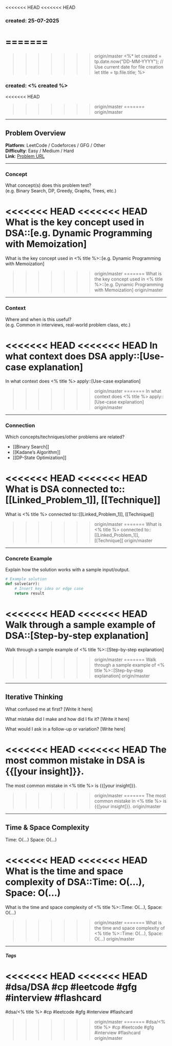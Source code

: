 <<<<<<< HEAD
<<<<<<< HEAD

### created: 25-07-2025
=======
=======
>>>>>>> origin/master
<%*
let created = tp.date.now("DD-MM-YYYY"); // Use current date for file creation
let title = tp.file.title;
%>
### created: <% created %>
<<<<<<< HEAD
>>>>>>> origin/master
=======
>>>>>>> origin/master
---
## Problem Overview  

**Platform**: LeetCode / Codeforces / GFG / Other  
**Difficulty**: Easy / Medium / Hard  
**Link**: [Problem URL]()

---
### Concept  
What concept(s) does this problem test?  
(e.g. Binary Search, DP, Greedy, Graphs, Trees, etc.)

<<<<<<< HEAD
<<<<<<< HEAD
What is the key concept used in DSA::[e.g. Dynamic Programming with Memoization]
=======
What is the key concept used in <% title %>::[e.g. Dynamic Programming with Memoization]
>>>>>>> origin/master
=======
What is the key concept used in <% title %>::[e.g. Dynamic Programming with Memoization]
>>>>>>> origin/master

---
### Context  
Where and when is this useful?  
(e.g. Common in interviews, real-world problem class, etc.)

<<<<<<< HEAD
<<<<<<< HEAD
In what context does DSA apply::[Use-case explanation]
=======
In what context does <% title %> apply::[Use-case explanation]
>>>>>>> origin/master
=======
In what context does <% title %> apply::[Use-case explanation]
>>>>>>> origin/master

---
### Connection  
Which concepts/techniques/other problems are related?

- [[Binary Search]]
- [[Kadane’s Algorithm]]
- [[DP-State Optimization]]

<<<<<<< HEAD
<<<<<<< HEAD
What is DSA connected to::[[Linked_Problem_1]], [[Technique]]
=======
What is <% title %> connected to::[[Linked_Problem_1]], [[Technique]]
>>>>>>> origin/master
=======
What is <% title %> connected to::[[Linked_Problem_1]], [[Technique]]
>>>>>>> origin/master

---
### Concrete Example  
Explain how the solution works with a sample input/output.

```python
# Example solution
def solve(arr):
    # Insert key idea or edge case
    return result
```

<<<<<<< HEAD
<<<<<<< HEAD
Walk through a sample example of DSA::[Step-by-step explanation]
=======
Walk through a sample example of <% title %>::[Step-by-step explanation]
>>>>>>> origin/master
=======
Walk through a sample example of <% title %>::[Step-by-step explanation]
>>>>>>> origin/master


---
## Iterative Thinking

What confused me at first?
[Write it here]

What mistake did I make and how did I fix it?
[Write it here]

What would I ask in a follow-up or variation?
[Write here]

<<<<<<< HEAD
<<<<<<< HEAD
The most common mistake in DSA is {{[your insight]}}.
=======
The most common mistake in <% title %> is {{[your insight]}}.
>>>>>>> origin/master
=======
The most common mistake in <% title %> is {{[your insight]}}.
>>>>>>> origin/master


---
## Time & Space Complexity

Time: O(...)
Space: O(...)

<<<<<<< HEAD
<<<<<<< HEAD
What is the time and space complexity of DSA::Time: O(...), Space: O(...)
=======
What is the time and space complexity of <% title %>::Time: O(...), Space: O(...)
>>>>>>> origin/master
=======
What is the time and space complexity of <% title %>::Time: O(...), Space: O(...)
>>>>>>> origin/master


---
##### Tags

<<<<<<< HEAD
<<<<<<< HEAD
#dsa/DSA #cp #leetcode #gfg #interview #flashcard
=======
#dsa/<% title %> #cp #leetcode #gfg #interview #flashcard
>>>>>>> origin/master
=======
#dsa/<% title %> #cp #leetcode #gfg #interview #flashcard
>>>>>>> origin/master

